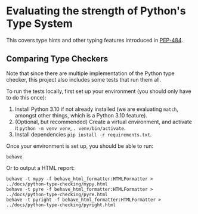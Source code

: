 # Evaluating the strength of Python's Type System

This covers type hints and other typing features introduced in
[PEP-484](https://peps.python.org/pep-0484/).

## Comparing Type Checkers
Note that since there are multiple implementation of the Python type checker, this project also
includes some tests that run them all.

To run the tests locally, first set up your environment (you should only have to do this once):
1. Install Python 3.10 if not already installed
   (we are evaluating `match`, amongst other things, which is a Python 3.10 feature).
2. (Optional, but recommended) Create a virtual environment, and activate it `python -m venv venv`, `. venv/bin/activate`.
3. Install dependencies `pip install -r requirements.txt`.

Once your environment is set up, you should be able to run: 
```shell
behave
```

Or to output a HTML report:
```shell
behave -t mypy -f behave_html_formatter:HTMLFormatter > ../docs/python-type-checking/mypy.html
behave -t pyre -f behave_html_formatter:HTMLFormatter > ../docs/python-type-checking/pyre.html
behave -t pyright -f behave_html_formatter:HTMLFormatter > ../docs/python-type-checking/pyright.html
```
